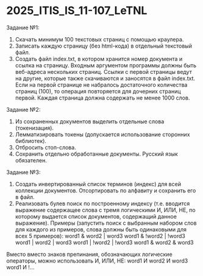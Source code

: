 # 2025_ITIS_IS_11-107_LeTNL

Задание №1:
1. Скачать минимум 100 текстовых страниц с помощью краулера.
2. Записать каждую страницу (без html-кода) в отдельный текстовый файл.
3. Создать файл index.txt, в котором хранится номер документа и ссылка на страницу.
Входным аргументом программы должны быть веб-адреса нескольких страниц.
Ссылки с первой страницы ведут на другие, которые также скачиваются и заносятся в файл index.txt. Если на первой странице не набралось достаточного количества страниц (100), то операция повторяется для дочерних страниц первой.
Каждая страница должна содержать не менее 1000 слов.

Задание №2:
1. Из сохраненных документов выделить отдельные слова (токенизация).
2. Лемматизировать токены (допускается использование сторонних библиотек).
3. Отбросить стоп-слова.
4. Сохранить отдельно обработанные документы.
Русский язык обязателен.

Задание №3:
1. Создать инвертированный список терминов (индекс) для всей коллекции документов. Отсортировать по алфавиту и сохранить его в файл.
2. Реализовать булев поиск по построенному индексу (т.е. вводится выражение содержащее слова с тремя логическими И, ИЛИ, НЕ, по которому выдается список документов, содержащий данное выражение).
Примеры (запустить поиск с выбранным набором слов для каждого из примеров, слова должны быть одинаковыми для всех 5 примеров):
word1 & word2 | word3		word1 & !word2 | !word3
word1 | word2 | word3		word1 | !word2 | !word3
word1 & word2 & word3

Вместо вместо знаков препинания, обозначающих логические операторы, можно использовать И, ИЛИ, НЕ:
word1 И word2 И word3
word1 И !...
